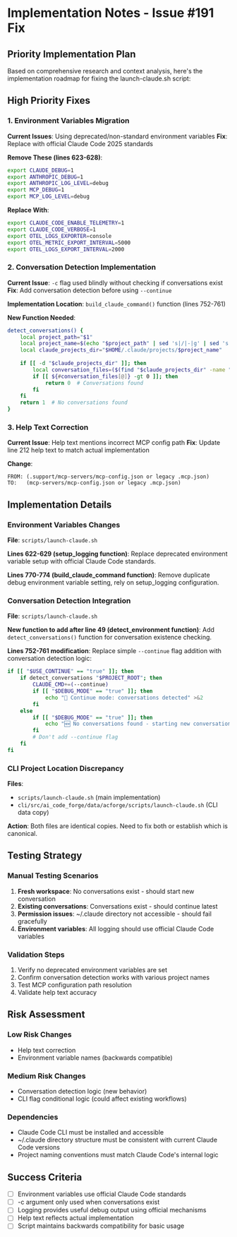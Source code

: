 # Implementation Notes - Issue #191 Fix

## Priority Implementation Plan

Based on comprehensive research and context analysis, here's the implementation roadmap for fixing the launch-claude.sh script:

## High Priority Fixes

### 1. Environment Variables Migration
**Current Issues**: Using deprecated/non-standard environment variables
**Fix**: Replace with official Claude Code 2025 standards

**Remove These (lines 623-628)**:
```bash
export CLAUDE_DEBUG=1
export ANTHROPIC_DEBUG=1
export ANTHROPIC_LOG_LEVEL=debug
export MCP_DEBUG=1
export MCP_LOG_LEVEL=debug
```

**Replace With**:
```bash
export CLAUDE_CODE_ENABLE_TELEMETRY=1
export CLAUDE_CODE_VERBOSE=1
export OTEL_LOGS_EXPORTER=console
export OTEL_METRIC_EXPORT_INTERVAL=5000
export OTEL_LOGS_EXPORT_INTERVAL=2000
```

### 2. Conversation Detection Implementation
**Current Issue**: `-c` flag used blindly without checking if conversations exist
**Fix**: Add conversation detection before using `--continue`

**Implementation Location**: `build_claude_command()` function (lines 752-761)

**New Function Needed**:
```bash
detect_conversations() {
    local project_path="$1"
    local project_name=$(echo "$project_path" | sed 's|/|-|g' | sed 's|^-||')
    local claude_projects_dir="$HOME/.claude/projects/$project_name"
    
    if [[ -d "$claude_projects_dir" ]]; then
        local conversation_files=($(find "$claude_projects_dir" -name "*.jsonl" -type f 2>/dev/null))
        if [[ ${#conversation_files[@]} -gt 0 ]]; then
            return 0  # Conversations found
        fi
    fi
    return 1  # No conversations found
}
```

### 3. Help Text Correction
**Current Issue**: Help text mentions incorrect MCP config path
**Fix**: Update line 212 help text to match actual implementation

**Change**:
```
FROM: (.support/mcp-servers/mcp-config.json or legacy .mcp.json)
TO:   (mcp-servers/mcp-config.json or legacy .mcp.json)
```

## Implementation Details

### Environment Variables Changes

**File**: `scripts/launch-claude.sh`

**Lines 622-629 (setup_logging function)**:
Replace deprecated environment variable setup with official Claude Code standards.

**Lines 770-774 (build_claude_command function)**:
Remove duplicate debug environment variable setting, rely on setup_logging configuration.

### Conversation Detection Integration

**File**: `scripts/launch-claude.sh`

**New function to add after line 49 (detect_environment function)**:
Add `detect_conversations()` function for conversation existence checking.

**Lines 752-761 modification**:
Replace simple `--continue` flag addition with conversation detection logic:
```bash
if [[ "$USE_CONTINUE" == "true" ]]; then
    if detect_conversations "$PROJECT_ROOT"; then
        CLAUDE_CMD+=(--continue)
        if [[ "$DEBUG_MODE" == "true" ]]; then
            echo "🔄 Continue mode: conversations detected" >&2
        fi
    else
        if [[ "$DEBUG_MODE" == "true" ]]; then
            echo "🆕 No conversations found - starting new conversation" >&2
        fi
        # Don't add --continue flag
    fi
fi
```

### CLI Project Location Discrepancy

**Files**: 
- `scripts/launch-claude.sh` (main implementation)
- `cli/src/ai_code_forge/data/acforge/scripts/launch-claude.sh` (CLI data copy)

**Action**: Both files are identical copies. Need to fix both or establish which is canonical.

## Testing Strategy

### Manual Testing Scenarios
1. **Fresh workspace**: No conversations exist - should start new conversation
2. **Existing conversations**: Conversations exist - should continue latest
3. **Permission issues**: ~/.claude directory not accessible - should fail gracefully
4. **Environment variables**: All logging should use official Claude Code variables

### Validation Steps
1. Verify no deprecated environment variables are set
2. Confirm conversation detection works with various project names
3. Test MCP configuration path resolution
4. Validate help text accuracy

## Risk Assessment

### Low Risk Changes
- Help text correction
- Environment variable names (backwards compatible)

### Medium Risk Changes
- Conversation detection logic (new behavior)
- CLI flag conditional logic (could affect existing workflows)

### Dependencies
- Claude Code CLI must be installed and accessible
- ~/.claude directory structure must be consistent with current Claude Code versions
- Project naming conventions must match Claude Code's internal logic

## Success Criteria

- [ ] Environment variables use official Claude Code standards
- [ ] -c argument only used when conversations exist
- [ ] Logging provides useful debug output using official mechanisms
- [ ] Help text reflects actual implementation
- [ ] Script maintains backwards compatibility for basic usage